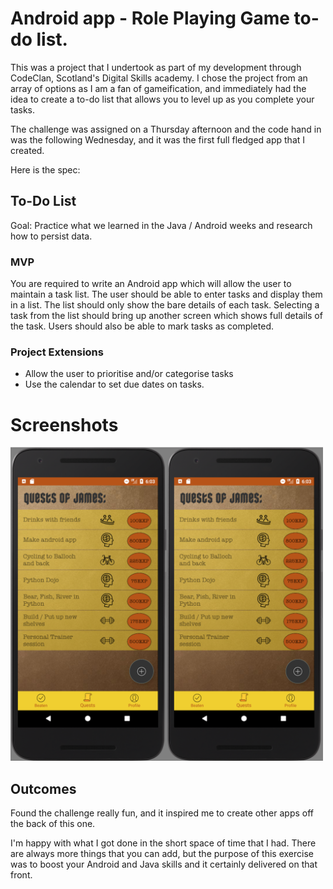 # Android app - Role Playing Game to-do list.

This was a project that I undertook as part of my development through CodeClan, Scotland's Digital Skills academy. I chose the project from an array of options as I am a fan of gameification, and immediately had the idea to create a to-do list that allows you to level up as you complete your tasks.

The challenge was assigned on a Thursday afternoon and the code hand in was the following Wednesday, and it was the first full fledged app that I created. 

Here is the spec:

## To-Do List

Goal: Practice what we learned in the Java / Android weeks and research how to persist data.

### MVP
You are required to write an Android app which will allow the user to maintain a task list. The user should be able to enter tasks and display them in a list. The list should only show the bare details of each task. Selecting a task from the list should bring up another screen which shows full details of the task.
Users should also be able to mark tasks as completed.

### Project Extensions

* Allow the user to prioritise and/or categorise tasks
* Use the calendar to set due dates on tasks.

# Screenshots
 
<img src="https://github.com/ShetlandJ/AndroidToDoList/blob/master/sc1.png" alt="RPG to-do list homepage" width="250" /><img src="https://github.com/ShetlandJ/AndroidToDoList/blob/master/sc1.png" alt="RPG to-do list profile page" width="250" />

## Outcomes

Found the challenge really fun, and it inspired me to create other apps off the back of this one. 

I'm happy with what I got done in the short space of time that I had. There are always more things that you can add, but the purpose of this exercise was to boost your Android and Java skills and it certainly delivered on that front.
